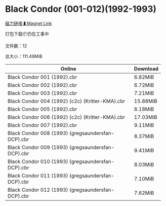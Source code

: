# Black Condor (001-012)(1992-1993)

[磁力链接⬇Magnet Link](magnet:?xt=urn:btih:2f35772353ad5329f28cc924d0f3508a2f15efb1&dn=Black%20Condor%20%28001-012%29%281992-1993%29)

打包下载📦仍在工事中

文件数：12

总大小：111.49MiB

Online | Download
--- | ---
Black Condor 001 (1992).cbr | 6.82MiB
Black Condor 002 (1992).cbr | 6.72MiB
Black Condor 003 (1992).cbr | 7.21MiB
Black Condor 004 (1992) (c2c) (Kritter-KMA).cbr | 15.88MiB
Black Condor 005 (1992).cbr | 8.18MiB
Black Condor 006 (1992) (c2c) (Kritter-KMA).cbr | 17.03MiB
Black Condor 007 (1992).cbr | 9.11MiB
Black Condor 008 (1993) (gregsaundersfan-DCP).cbr | 8.37MiB
Black Condor 009 (1993) (gregsaundersfan-DCP).cbr | 9.41MiB
Black Condor 010 (1993) (gregsaundersfan-DCP).cbr | 8.03MiB
Black Condor 011 (1993) (gregsaundersfan-DCP).cbr | 7.10MiB
Black Condor 012 (1993) (gregsaundersfan-DCP).cbr | 7.62MiB